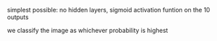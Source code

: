 simplest possible: no hidden layers, sigmoid activation funtion on the 10 outputs

we classify the image as whichever probability is highest